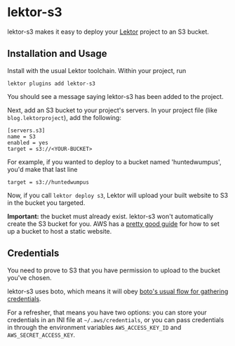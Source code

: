 # lektor-s3 #

lektor-s3 makes it easy to deploy your
[Lektor](https://github.com/lektor/lektor) project to an S3 bucket.

## Installation and Usage ##
Install with the usual Lektor toolchain. Within your project, run
```
lektor plugins add lektor-s3
```
You should see a message saying lektor-s3 has been added to the project.

Next, add an S3 bucket to your project's servers. In your project file
(like `blog.lektorproject`), add the following:

```
[servers.s3]
name = S3
enabled = yes
target = s3://<YOUR-BUCKET>
```

For example, if you wanted to deploy to a bucket named 'huntedwumpus',
you'd make that last line

```
target = s3://huntedwumpus
```

Now, if you call `lektor deploy s3`, Lektor will upload your built
website to S3 in the bucket you targeted.

**Important:** the bucket must already exist. lektor-s3 won't
automatically create the S3 bucket for you. AWS has a
[pretty good guide](http://docs.aws.amazon.com/gettingstarted/latest/swh/website-hosting-intro.html)
for how to set up a bucket to host a static website.

## Credentials ##

You need to prove to S3 that you have permission to upload to the
bucket you've chosen.

lektor-s3 uses boto, which means it will obey
[boto's usual flow for gathering credentials](http://boto3.readthedocs.org/en/latest/guide/configuration.html).

For a refresher, that means you have two options: you can store your
credentials in an INI file at `~/.aws/credentials`, or you can pass
credentials in through the environment variables `AWS_ACCESS_KEY_ID`
and `AWS_SECRET_ACCESS_KEY`.
